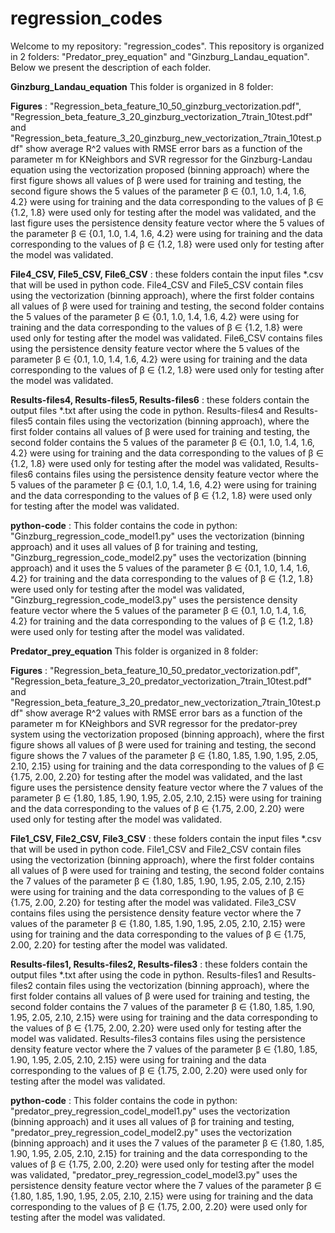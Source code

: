 # regression_codes
Welcome to my repository: "regression_codes". This repository is organized in 2 folders: "Predator_prey_equation" and "Ginzburg_Landau_equation". Below we present the description of each folder.
 
 
 **Ginzburg_Landau_equation** This folder is organized in 8 folder:
    
   **Figures** : "Regression_beta_feature_10_50_ginzburg_vectorization.pdf", "Regression_beta_feature_3_20_ginzburg_vectorization_7train_10test.pdf" and "Regression_beta_feature_3_20_ginzburg_new_vectorization_7train_10test.pdf" show average R^2 values with RMSE error bars as a function of the parameter m for KNeighbors and SVR regressor for the Ginzburg-Landau equation using the vectorization proposed (binning approach) where the first figure shows all values of β were used for training and testing, the second figure shows the 5 values of the parameter β ∈ {0.1, 1.0, 1.4, 1.6, 4.2} were using for training and the data corresponding to the values of β ∈ {1.2, 1.8} were used only for testing after the model was validated, and the last figure uses the persistence density feature vector where the 5 values of the parameter β ∈ {0.1, 1.0, 1.4, 1.6, 4.2} were using for training and the data corresponding to the values of β ∈ {1.2, 1.8} were used only for testing after the model was validated.
  
  **File4_CSV, File5_CSV, File6_CSV** : these folders contain the input files *.csv that will be used in python code. File4_CSV and File5_CSV contain files using the vectorization (binning approach), where the first folder contains all values of β were used for training and testing, the second folder contains the 5 values of the parameter β ∈ {0.1, 1.0, 1.4, 1.6, 4.2} were using for training and the data corresponding to the values of β ∈ {1.2, 1.8} were used only for testing after the model was validated. File6_CSV contains files using the persistence density feature vector where the 5 values of the parameter β ∈ {0.1, 1.0, 1.4, 1.6, 4.2} were using for training and the data corresponding to the values of β ∈ {1.2, 1.8} were used only for testing after the model was validated.
  
  **Results-files4, Results-files5, Results-files6** : these folders contain the output files *.txt after using the code in python. Results-files4 and Results-files5 contain files using the vectorization (binning approach), where the first folder contains all values of β were used for training and testing, the second folder contains the 5 values of the parameter β ∈ {0.1, 1.0, 1.4, 1.6, 4.2} were using for training and the data corresponding to the values of β ∈ {1.2, 1.8} were used only for testing after the model was validated, Results-files6 contains files using the persistence density feature vector where the 5 values of the parameter β ∈ {0.1, 1.0, 1.4, 1.6, 4.2} were using for training and the data corresponding to the values of β ∈ {1.2, 1.8} were used only for testing after the model was validated.
  
  **python-code** : This folder contains the code in python: "Ginzburg_regression_code_model1.py"  uses the vectorization (binning approach) and it uses all values of β for training and testing, "Ginzburg_regression_code_model2.py" uses the vectorization (binning approach) and it uses the 5 values of the parameter β ∈ {0.1, 1.0, 1.4, 1.6, 4.2} for training and the data corresponding to the values of β ∈ {1.2, 1.8} were used only for testing after the model was validated, "Ginzburg_regression_code_model3.py" uses the persistence density feature vector where the 5 values of the parameter β ∈ {0.1, 1.0, 1.4, 1.6, 4.2} for training and the data corresponding to the values of β ∈ {1.2, 1.8} were used only for testing after the model was validated.
  
  
  **Predator_prey_equation** This folder is organized in 8 folder:
    
   **Figures** :  "Regression_beta_feature_10_50_predator_vectorization.pdf", "Regression_beta_feature_3_20_predator_vectorization_7train_10test.pdf" and "Regression_beta_feature_3_20_predator_new_vectorization_7train_10test.pdf" show average R^2 values with RMSE error bars as a function of the parameter m for KNeighbors and SVR regressor for the predator-prey system using the vectorization proposed (binning approach), where the first figure shows all values of β were used for training and testing, the second figure shows the 7 values of the parameter β ∈ {1.80, 1.85, 1.90, 1.95, 2.05, 2.10, 2.15} using for training and the data corresponding to the values of β ∈ {1.75, 2.00, 2.20} for testing after the model was validated, and the last figure uses the persistence density feature vector where the 7 values of the parameter β ∈ {1.80, 1.85, 1.90, 1.95, 2.05, 2.10, 2.15} were using for training and the data corresponding to the values of β ∈ {1.75, 2.00, 2.20} were used only for testing after the model was validated.
   
   **File1_CSV, File2_CSV, File3_CSV** : these folders contain the input files *.csv that will be used in python code. File1_CSV and File2_CSV contain files using the vectorization (binning approach), where the first folder contains all values of β were used for training and testing, the second folder contains the 7 values of the parameter β ∈ {1.80, 1.85, 1.90, 1.95, 2.05, 2.10, 2.15} were using for training and the data corresponding to the values of β ∈ {1.75, 2.00, 2.20} for testing after the model was validated. File3_CSV contains files using the persistence density feature vector where the 7 values of the parameter β ∈ {1.80, 1.85, 1.90, 1.95, 2.05, 2.10, 2.15} were using for training and the data corresponding to the values of β ∈ {1.75, 2.00, 2.20} for testing after the model was validated.
   
   **Results-files1, Results-files2, Results-files3** : these folders contain the output files *.txt after using the code in python. Results-files1 and Results-files2 contain files using the vectorization (binning approach), where the first folder contains all values of β were used for training and testing, the second folder contains the 7 values of the parameter β ∈ {1.80, 1.85, 1.90, 1.95, 2.05, 2.10, 2.15} were using for training and the data corresponding to the values of β ∈ {1.75, 2.00, 2.20} were used only for testing after the model was validated. Results-files3 contains files using the persistence density feature vector where the 7 values of the parameter β ∈ {1.80, 1.85, 1.90, 1.95, 2.05, 2.10, 2.15} were using for training and the data corresponding to the values of β ∈ {1.75, 2.00, 2.20} were used only for testing after the model was validated.
   
   **python-code** : This folder contains the code in python: "predator_prey_regression_codel_model1.py" uses the vectorization (binning approach) and it uses all values of β for training and testing, "predator_prey_regression_codel_model2.py" uses the vectorization (binning approach) and it uses the 7 values of the parameter β ∈ {1.80, 1.85, 1.90, 1.95, 2.05, 2.10, 2.15} for training and the data corresponding to the values of β ∈ {1.75, 2.00, 2.20} were used only for testing after the model was validated, "predator_prey_regression_codel_model3.py" uses the persistence density feature vector where the 7 values of the parameter β ∈ {1.80, 1.85, 1.90, 1.95, 2.05, 2.10, 2.15} were using for training and the data corresponding to the values of β ∈ {1.75, 2.00, 2.20} were used only for testing after the model was validated.
   
